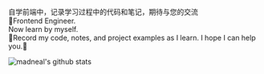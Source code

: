 <div>自学前端中，记录学习过程中的代码和笔记，期待与您的交流</div>




<div >🤠Frontend Engineer.</div>



<div>Now learn by myself.</div>



<div>📁Record my code, notes, and project examples as I learn. I hope I can help you.📂</div>



![madneal's github stats](https://github-readme-stats.vercel.app/api?username=liuaw9087&show_icons=true&theme=radical)



